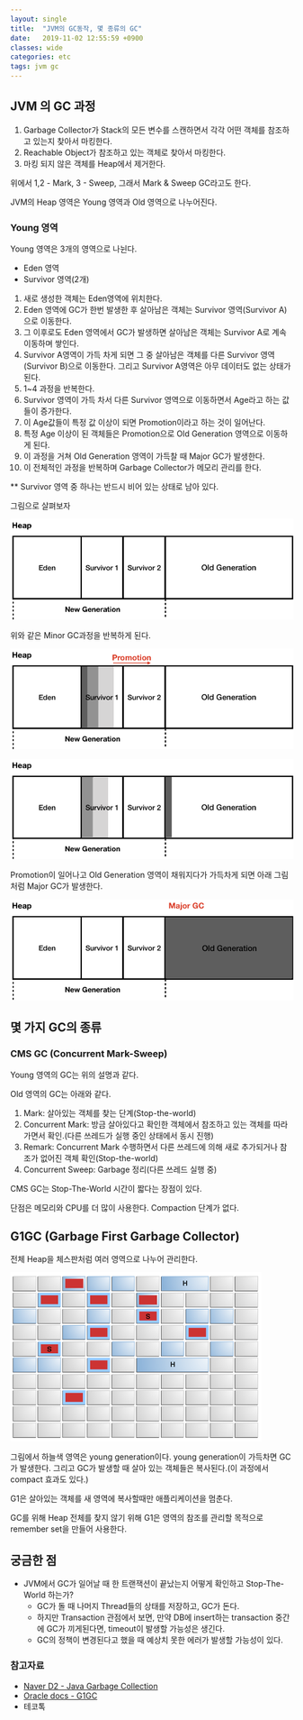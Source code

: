 ```yaml
---
layout: single
title:  "JVM의 GC동작, 몇 종류의 GC"
date:   2019-11-02 12:55:59 +0900
classes: wide
categories: etc
tags: jvm gc
---
```


## JVM 의 GC 과정

1. Garbage Collector가 Stack의 모든 변수를 스캔하면서 각각 어떤 객체를 참조하고 있는지 찾아서 마킹한다.
2. Reachable Object가 참조하고 있는 객체로 찾아서 마킹한다.
3. 마킹 되지 않은 객체를 Heap에서 제거한다.

위에서 1,2 - Mark, 3 - Sweep, 그래서 Mark & Sweep GC라고도 한다.

JVM의 Heap 영역은 Young 영역과 Old 영역으로 나누어진다.

### Young 영역

Young 영역은 3개의 영역으로 나뉜다.

- Eden 영역
- Survivor 영역(2개)

1. 새로 생성한 객체는 Eden영역에 위치한다.
2. Eden 영역에 GC가 한번 발생한 후 살아남은 객체는 Survivor 영역(Survivor A)으로 이동한다.
3. 그 이후로도 Eden 영역에서 GC가 발생하면 살아남은 객체는 Survivor A로 계속 이동하며 쌓인다.
4. Survivor A영역이 가득 차게 되면 그 중 살아남은 객체를 다른 Survivor 영역(Survivor B)으로 이동한다. 그리고 Survivor A영역은 아무 데이터도 없는 상태가 된다.
5. 1~4 과정을 반복한다.
6. Survivor 영역이 가득 차서 다른 Survivor 영역으로 이동하면서 Age라고 하는 값들이 증가한다.
7. 이 Age값들이 특정 값 이상이 되면 Promotion이라고 하는 것이 일어난다.
8. 특정 Age 이상이 된 객체들은 Promotion으로 Old Generation 영역으로 이동하게 된다.
9. 이 과정을 거쳐 Old Generation 영역이 가득찰 때 Major GC가 발생한다.
10. 이 전체적인 과정을 반복하며 Garbage Collector가 메모리 관리를 한다.

** Survivor 영역 중 하나는 반드시 비어 있는 상태로 남아 있다.

그림으로 살펴보자

![GC](/assets/img/gc/gc.gif)

위와 같은 Minor GC과정을 반복하게 된다.

![Promotion](/assets/img/gc/14.png)

![Promotion - 2](/assets/img/gc/15.png)

Promotion이 일어나고 Old Generation 영역이 채워지다가 가득차게 되면 아래 그림 처럼 Major GC가 발생한다.

![Major GC](/assets/img/gc/16.png)

## 몇 가지 GC의 종류

### CMS GC (Concurrent Mark-Sweep)

Young 영역의 GC는 위의 설명과 같다.

Old 영역의 GC는 아래와 같다.

1. Mark: 살아있는 객체를 찾는 단계(Stop-the-world)
2. Concurrent Mark: 방금 살아있다고 확인한 객체에서 참조하고 있는 객체를 따라가면서 확인.(다른 쓰레드가 실행 중인 상태에서 동시 진행)
3. Remark: Concurrent Mark 수행하면서 다른 쓰레드에 의해 새로 추가되거나 참조가 없어진 객체 확인(Stop-the-world)
4. Concurrent Sweep: Garbage 정리(다른 쓰레드 실행 중)

CMS GC는 Stop-The-World 시간이 짧다는 장점이 있다.

단점은 메모리와 CPU를 더 많이 사용한다. Compaction 단계가 없다.

## G1GC (Garbage First Garbage Collector)

전체 Heap을 체스판처럼 여러 영역으로 나누어 관리한다.

![G1GC](/assets/img/gc/g1gc.png)

그림에서 하늘색 영역은 young generation이다. young generation이 가득차면 GC가 발생한다. 그리고 GC가 발생할 때 살아 있는 객체들은 복사된다.(이 과정에서 compact 효과도 있다.)

G1은 살아있는 객체를 새 영역에 복사할때만 애플리케이션을 멈춘다.

GC를 위해 Heap 전체를 찾지 않기 위해 G1은 영역의 참조를 관리할 목적으로 remember set을 만들어 사용한다.

## 궁금한 점

- JVM에서 GC가 일어날 때 한 트랜잭션이 끝났는지 어떻게 확인하고 Stop-The-World 하는가?
  - GC가 돌 때 나머지 Thread들의 상태를 저장하고, GC가 돈다.
  - 하지만 Transaction 관점에서 보면, 만약 DB에 insert하는 transaction 중간에 GC가 끼게된다면, timeout이 발생할 가능성은 생긴다.
  - GC의 정책이 변경된다고 했을 때 예상치 못한 에러가 발생할 가능성이 있다.

### 참고자료

- [Naver D2 - Java Garbage Collection](https://d2.naver.com/helloworld/1329)
- [Oracle docs - G1GC](https://docs.oracle.com/javase/8/docs/technotes/guides/vm/gctuning/g1_gc.html)
- 테코톡

